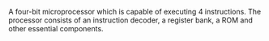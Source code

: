 A four-bit microprocessor which is capable of executing 4 instructions. The processor consists of an instruction decoder, a register bank, a ROM and other essential components.
